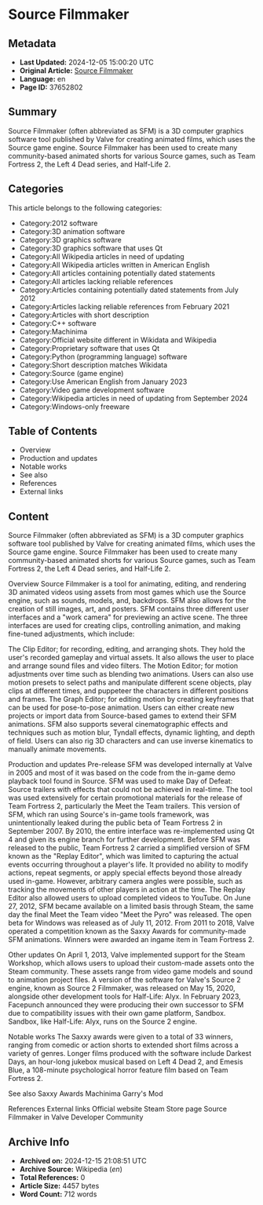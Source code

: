 # Source Filmmaker

## Metadata
- **Last Updated:** 2024-12-05 15:00:20 UTC
- **Original Article:** [Source Filmmaker](https://en.wikipedia.org/wiki/Source_Filmmaker)
- **Language:** en
- **Page ID:** 37652802

## Summary
Source Filmmaker (often abbreviated as SFM) is a 3D computer graphics software tool published by Valve for creating animated films, which uses the Source game engine. Source Filmmaker has been used to create many community-based animated shorts for various Source games, such as Team Fortress 2, the Left 4 Dead series, and Half-Life 2.

## Categories
This article belongs to the following categories:

- Category:2012 software
- Category:3D animation software
- Category:3D graphics software
- Category:3D graphics software that uses Qt
- Category:All Wikipedia articles in need of updating
- Category:All Wikipedia articles written in American English
- Category:All articles containing potentially dated statements
- Category:All articles lacking reliable references
- Category:Articles containing potentially dated statements from July 2012
- Category:Articles lacking reliable references from February 2021
- Category:Articles with short description
- Category:C++ software
- Category:Machinima
- Category:Official website different in Wikidata and Wikipedia
- Category:Proprietary software that uses Qt
- Category:Python (programming language) software
- Category:Short description matches Wikidata
- Category:Source (game engine)
- Category:Use American English from January 2023
- Category:Video game development software
- Category:Wikipedia articles in need of updating from September 2024
- Category:Windows-only freeware

## Table of Contents

- Overview
- Production and updates
- Notable works
- See also
- References
- External links

## Content

Source Filmmaker (often abbreviated as SFM) is a 3D computer graphics software tool published by Valve for creating animated films, which uses the Source game engine. Source Filmmaker has been used to create many community-based animated shorts for various Source games, such as Team Fortress 2, the Left 4 Dead series, and Half-Life 2.

Overview
Source Filmmaker is a tool for animating, editing, and rendering 3D animated videos using assets from most games which use the Source engine, such as sounds, models, and, backdrops. SFM also allows for the creation of still images, art, and posters.
SFM contains three different user interfaces and a "work camera" for previewing an active scene. The three interfaces are used for creating clips, controlling animation, and making fine-tuned adjustments, which include:

The Clip Editor; for recording, editing, and arranging shots. They hold the user's recorded gameplay and virtual assets. It also allows the user to place and arrange sound files and video filters.
The Motion Editor; for motion adjustments over time such as blending two animations. Users can also use motion presets to select paths and manipulate different scene objects, play clips at different times, and puppeteer the characters in different positions and frames.
The Graph Editor; for editing motion by creating keyframes that can be used for pose-to-pose animation.
Users can either create new projects or import data from Source-based games to extend their SFM animations. SFM also supports several cinematographic effects and techniques such as motion blur, Tyndall effects, dynamic lighting, and depth of field. Users can also rig 3D characters and can use inverse kinematics to manually animate movements.

Production and updates
Pre-release
SFM was developed internally at Valve in 2005 and most of it was based on the code from the in-game demo playback tool found in Source. SFM was used to make Day of Defeat: Source trailers with effects that could not be achieved in real-time. The tool was used extensively for certain promotional materials for the release of Team Fortress 2, particularly the Meet the Team trailers. This version of SFM, which ran using Source's in-game tools framework, was unintentionally leaked during the public beta of Team Fortress 2 in September 2007. By 2010, the entire interface was re-implemented using Qt 4 and given its engine branch for further development.
Before SFM was released to the public, Team Fortress 2 carried a simplified version of SFM known as the "Replay Editor", which was limited to capturing the actual events occurring throughout a player's life. It provided no ability to modify actions, repeat segments, or apply special effects beyond those already used in-game. However, arbitrary camera angles were possible, such as tracking the movements of other players in action at the time. The Replay Editor also allowed users to upload completed videos to YouTube.
On June 27, 2012, SFM became available on a limited basis through Steam, the same day the final Meet the Team video "Meet the Pyro" was released. The open beta for Windows was released as of July 11, 2012. From 2011 to 2018, Valve operated a competition known as the Saxxy Awards for community-made SFM animations.  Winners were awarded an ingame item in Team Fortress 2.

Other updates
On April 1, 2013, Valve implemented support for the Steam Workshop, which allows users to upload their custom-made assets onto the Steam community. These assets range from video game models and sound to animation project files.
A version of the software for Valve's Source 2 engine, known as Source 2 Filmmaker, was released on May 15, 2020, alongside other development tools for Half-Life: Alyx.
In February 2023, Facepunch announced they were producing their own successor to SFM due to compatibility issues with their own game platform, Sandbox. Sandbox, like Half-Life: Alyx, runs on the Source 2 engine.

Notable works
The Saxxy awards were given to a total of 33 winners, ranging from comedic or action shorts to extended short films across a variety of genres. Longer films produced with the software include Darkest Days, an hour-long jukebox musical based on Left 4 Dead 2, and Emesis Blue, a 108-minute psychological horror feature film based on Team Fortress 2.

See also
Saxxy Awards
Machinima
Garry's Mod

References
External links
Official website
Steam Store page
Source Filmmaker in Valve Developer Community

## Archive Info
- **Archived on:** 2024-12-15 21:08:51 UTC
- **Archive Source:** Wikipedia (_en_)
- **Total References:** 0
- **Article Size:** 4457 bytes
- **Word Count:** 712 words
